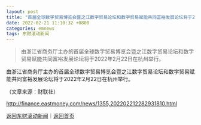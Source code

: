 ```yaml
---
layout: post
title: "首届全球数字贸易博览会暨之江数字贸易论坛和数字贸易赋能共同富裕发展论坛将于2022年2月22日在杭州举行"
date: 2022-02-21 11:10:32 +0800
categories: emnews
tags: 东财滚动新闻
---
```

> 由浙江省商务厅主办的首届全球数字贸易博览会暨之江数字贸易论坛和数字贸易赋能共同富裕发展论坛将于2022年2月22日在杭州举行。

<p>由浙江省商务厅主办的首届全球数字贸易博览会暨之江数字贸易论坛和数字贸易赋能共同富裕发展论坛将于2022年2月22日在杭州举行。</p><p class="em_media">（文章来源：财联社）</p>

<http://finance.eastmoney.com/news/1355,202202212282931810.html>

[返回东财滚动新闻](//finews.withounder.com/emnews/)｜[返回首页](//finews.withounder.com/)